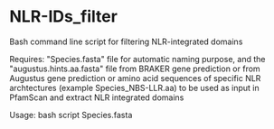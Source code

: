 # NLR-IDs_filter
Bash command line script for filtering NLR-integrated domains 

Requires: 
"Species.fasta" file for automatic naming purpose, and the "augustus.hints.aa.fasta" file from BRAKER gene prediction or from Augustus gene prediction or amino acid sequences of specific NLR archtectures (example Species_NBS-LLR.aa) to be used as input in PfamScan and extract NLR integrated domains

Usage:
bash script Species.fasta
